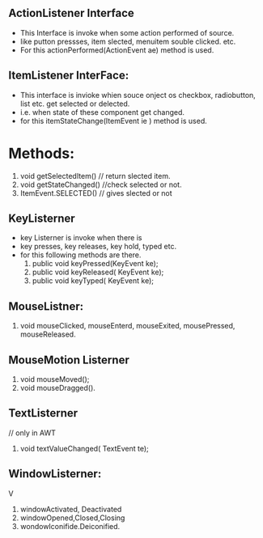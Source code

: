 ## ActionListener Interface

- This Interface is invoke when some action performed of source.
- like putton pressses, item slected, menuitem souble clicked. etc.
- For this actionPerformed(ActionEvent ae) method is used.
  
## ItemListener InterFace:

- This interface is invioke whien souce onject os checkbox, radiobutton, list etc. get selected or delected. 
- i.e. when state of these component get changed.
- for this itemStateChange(ItemEvent ie ) method is used.

# Methods:
1.  void getSelectedItem()  // return slected item.
2.  void getStateChanged() //check selected or not.
3.  ItemEvent.SELECTED()    // gives slected or not


## KeyListerner
- key Listerner is invoke when there is
- key presses, key releases, key hold, typed etc.
- for this following methods are there.
  1. public void keyPressed(KeyEvent ke);
  2. public void keyReleased( KeyEvent ke);
  3. public void keyTyped( KeyEvent ke);
   
## MouseListner:

1. void mouseClicked, mouseEnterd, mouseExited, mousePressed, mouseReleased.

## MouseMotion Listerner

1. void mouseMoved();
2. void mouseDragged().
   
## TextListerner
// only in AWT 

1. void textValueChanged( TextEvent te);

## WindowListerner:
V
1. windowActivated, Deactivated
2. windowOpened,Closed,Closing
3. wondowIconifide.Deiconified.